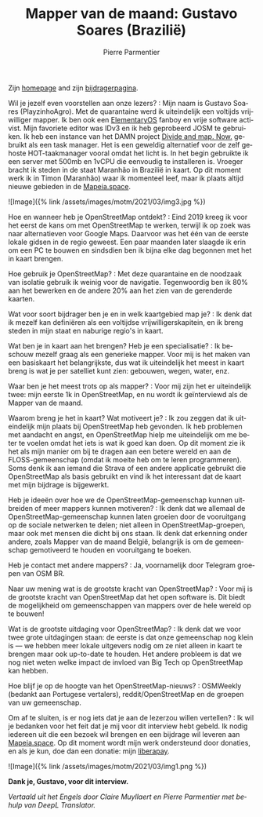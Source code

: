 ﻿---
title: "Mapper van de maand: Gustavo Soares (Brazilië)"
featured: img2.jpg
layout: post
category: motm
author: Pierre Parmentier
lang: nl
---

Zijn [homepage](https://www.openstreetmap.org/user/PlayzinhoAgro) and zijn [bijdragerpagina](https://hdyc.neis-one.org/?PlayzinhoAgro).

Wil je jezelf even voorstellen aan onze lezers?
: Mijn naam is Gustavo Soares (PlayzinhoAgro). Met de quarantaine werd ik uiteindelijk een voltijds vrijwilliger mapper. Ik ben ook een [ElementaryOS](https://elementary.io/) fanboy en vrije software activist. Mijn favoriete editor was IDv3 en ik heb geprobeerd JOSM te gebruiken. Ik heb een instance van het DAMN project [Divide and map. Now.](https://www.damn-project.org/) gebruikt als een task manager. Het is een geweldig alternatief voor de zelf gehoste HOT-taakmanager vooral omdat het licht is. In het begin gebruikte ik een server met 500mb en 1vCPU die eenvoudig te installeren is. Vroeger bracht ik steden in de staat Maranhão in Brazilië in kaart. Op dit moment werk ik in Timon (Maranhão) waar ik momenteel leef, maar ik plaats altijd nieuwe gebieden in de [Mapeia.space](https://tarefas.mapeia.space/).

![Image]({% link /assets/images/motm/2021/03/img3.jpg %})

Hoe en wanneer heb je OpenStreetMap ontdekt?
: Eind 2019 kreeg ik voor het eerst de kans om met OpenStreetMap te werken, terwijl ik op zoek was naar alternatieven voor Google Maps. Daarvoor was het één van de eerste lokale gidsen in de regio geweest. Een paar maanden later slaagde ik erin om een PC te bouwen en sindsdien ben ik bijna elke dag begonnen met het in kaart brengen.

Hoe gebruik je OpenStreetMap?
: Met deze quarantaine en de noodzaak van isolatie gebruik ik weinig voor de navigatie. Tegenwoordig ben ik 80% aan het bewerken en de andere 20% aan het zien van de gerenderde kaarten.

Wat voor soort bijdrager ben je en in welk kaartgebied map je?
: Ik denk dat ik mezelf kan definiëren als een voltijdse vrijwilligerskapitein, en ik breng steden in mijn staat en naburige regio's in kaart.

Wat ben je in kaart aan het brengen? Heb je een specialisatie?
: Ik beschouw mezelf graag als een generieke mapper. Voor mij is het maken van een basiskaart het belangrijkste, dus wat ik uiteindelijk het meest in kaart breng is wat je per satelliet kunt zien: gebouwen, wegen, water, enz.

Waar ben je het meest trots op als mapper?
: Voor mij zijn het er uiteindelijk twee: mijn eerste 1k in OpenStreetMap, en nu wordt ik geïnterviewd als de Mapper van de maand.

Waarom breng je het in kaart? Wat motiveert je?
: Ik zou zeggen dat ik uiteindelijk mijn plaats bij OpenStreetMap heb gevonden. Ik heb problemen met aandacht en angst, en OpenStreetMap hielp me uiteindelijk om me beter te voelen omdat het iets is wat ik goed kan doen. Op dit moment zie ik het als mijn manier om bij te dragen aan een betere wereld en aan de FLOSS-gemeenschap (omdat ik moeite heb om te leren programmeren). Soms denk ik aan iemand die Strava of een andere applicatie gebruikt die OpenStreetMap als basis gebruikt en vind ik het interessant dat de kaart met mijn bijdrage is bijgewerkt.

Heb je ideeën over hoe we de OpenStreetMap-gemeenschap kunnen uitbreiden of meer mappers kunnen motiveren?
: Ik denk dat we allemaal de OpenStreetMap-gemeenschap kunnen laten groeien door de vooruitgang op de sociale netwerken te delen; niet alleen in OpenStreetMap-groepen, maar ook met mensen die dicht bij ons staan. Ik denk dat erkenning onder andere, zoals Mapper van de maand België, belangrijk is om de gemeenschap gemotiveerd te houden en vooruitgang te boeken.

Heb je contact met andere mappers?
: Ja, voornamelijk door Telegram groepen van OSM BR.

Naar uw mening wat is de grootste kracht van OpenStreetMap?
: Voor mij is de grootste kracht van OpenStreetMap dat het open software is. Dit biedt de mogelijkheid om gemeenschappen van mappers over de hele wereld op te bouwen!

Wat is de grootste uitdaging voor OpenStreetMap?
: Ik denk dat we voor twee grote uitdagingen staan: de eerste is dat onze gemeenschap nog klein is — we hebben meer lokale uitgevers nodig om ze niet alleen in kaart te brengen maar ook up-to-date te houden. Het andere probleem is dat we nog niet weten welke impact de invloed van Big Tech op OpenStreetMap kan hebben.

Hoe blijf je op de hoogte van het OpenStreetMap-nieuws?
: OSMWeekly (bedankt aan Portugese vertalers), reddit/OpenStreetMap en de groepen van uw gemeenschap.

Om af te sluiten, is er nog iets dat je aan de lezerzou willen vertellen?
: Ik wil je bedanken voor het feit dat je mij voor dit interview hebt gebeld. Ik nodig iedereen uit die een bezoek wil brengen en een bijdrage wil leveren aan [Mapeia.space](https://tarefas.mapeia.space/). Op dit moment wordt mijn werk ondersteund door donaties, en als je kun, doe dan een donatie: mijn [liberapay](https://liberapay.com/gustavo22soares).

![Image]({% link /assets/images/motm/2021/03/img1.png %})

**Dank je, Gustavo, voor dit interview.**

*Vertaald uit het Engels door Claire Muyllaert en Pierre Parmentier met behulp van DeepL Translator.*
